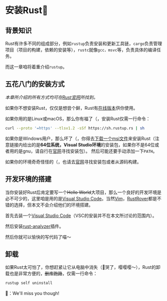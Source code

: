 # 安装Rust🦀

## 背景知识

Rust有许多不同的组成部分，例如`rustup`负责安装和更新工具链，`cargo`负责管理项目（项目的构建，依赖的安装等），`rustc`就像`gcc，msvc`等，负责具体的编译任务。

而这一章咱将着重介绍`rustup`。

## 五花八门的安装方式

*本章所介绍的所有方式均可在[Rust官网](https://www.rust-lang.org/tools/install "🦀官网")所找到。*

如果你不想安装Rust，仅仅是想尝个鲜，Rust有[在线版本](https://play.rust-lang.org/?version=stable&mode=debug&edition=2021)供你使用。

如果你用的是Linux或macOS，那么你有福了（，安装Rust仅需一行命令：

```bash
curl --proto '=https' --tlsv1.2 -sSf https://sh.rustup.rs | sh
```

如果你是Windows用户，那么坏了（，你得去[下载一个msi文件](https://static.rust-lang.org/dist/rust-1.80.0-aarch64-pc-windows-msvc.msi)来安装Rust（注意链接内给出的是**64位系统，Visual Studio环境**的安装包，如果你不是64位或者用的是gnu，请自行在[官网](https://forge.rust-lang.org/infra/other-installation-methods.html#standalone-installers)寻找安装包）。
然后可能还要手动添加一下`PATH`。

如果你的环境奇奇怪怪的（，也请去[官网](https://forge.rust-lang.org/infra/other-installation-methods.html#standalone-installers)寻找安装包或者从源码构建。

## 开发环境的搭建

当你安装好Rust后肯定要写一个~~Hello World~~大项目，那么一个良好的开发环境是必不可少的，这里咱是用的是[Visual Studio Code](https://code.visualstudio.com)。当然[Vim](https://www.vim.org)，[RustRover](https://www.jetbrains.com/rust/)都是不错的选择，但本文不会介绍他们的环境搭建。

首先去装一个[Visual Studio Code](https://code.visualstudio.com)（VSC的安装并不在本文所讨论的范围内）。

然后安装[rust-analyzer](https://marketplace.visualstudio.com/items?itemName=rust-lang.rust-analyzer)插件。

然后你就可以愉快的写代码了喵～

## 卸载

如果Rust太可怕了，你想赶紧让它从电脑中消失（🦀哭了，嘤嘤嘤～），Rust的卸载也是非常方便的，~~删库跑路~~，仅需一行命令：

```bash
rustup self uninstall
```

🦀：We'll miss you though!
